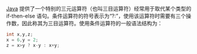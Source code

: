 [Java](http://c.biancheng.net/java/) 提供了一个特别的三元运算符（也叫三目运算符）经常用于取代某个类型的 if-then-else 语句。条件运算符的符号表示为“?:”，使用该运算符时需要有三个操作数，因此称其为三目运算符。使用条件运算符的一般语法结构为：

```java
int x,y,z;
x = 6,y = 2;
z = x>y ? x-y : x+y;
```

